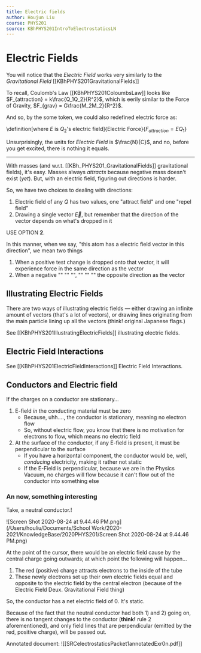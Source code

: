 ```yaml
---
title: Electric fields
author: Houjun Liu
course: PHYS201
source: KBhPHYS201IntroToElectrostaticsLN
---
```


# Electric Fields

You will notice that the _Electric Field_ works very similarly to the _Gravitational Field_ [[KBhPHYS201GravitationalFields]]

To recall, Coulomb's Law [[KBhPHYS201ColoumbsLaw]] looks like $F_{attraction} = k\frac{Q_1Q_2}{R^2}$, which is eerily similar to the Force of Gravity, $F_{grav} = G\frac{M_2M_2}{R^2}$.

And so, by the some token, we could also redefined electric force as:

\definition[where $E$ is $Q_2$'s electric field]{Electric Force}{$F_{attraction} = E Q_1$}

Unsurprisingly, the units for *Electric Field* is $\frac{N}{C}$, and no, before you get excited, there is nothing it equals.

***

With masses (and w.r.t. [[KBh_PHYS201_GravitationalFields]] gravitational fields), it's easy. Masses always *attracts* because negative mass doesn't exist (_yet_). But, with an electric field,  figuring out directions is harder.

So, we have two choices to dealing with directions:

1) Electric field of any $Q$ has two values, one "attract field" and one "repel field"
2) Drawing a single vector $\vec{E}$, but remember that the direction of the vector depends on what's dropped in it

USE OPTION **2**.

In this manner, when we say, "this atom has a electric field vector in this direction", we mean two things

1. When a positive test change is dropped onto that vector, it will experience force in the same direction as the vector
2. When a negative "" "" "", "" "" "" the opposite direction as the vector

## Illustrating Electric Fields

There are two ways of illustrating electric fields — either drawing an infinite amount of vectors (that's a lot of vectors), or drawing lines originating from the main particle lining up all the vectors (think! original Japanese flags.)

See [[KBhPHYS201IllustratingElectricFields]] illustrating electric fields.

## Electric Field Interactions

See [[KBhPHYS201ElectricFieldInteractions]] Electric Field Interactions.

## Conductors and Electric field

If the charges on a conductor are stationary…

1) E-field _in_ the conducting material must be zero
   * Because, uhh...., the conductor is stationary, meaning no electron flow
   * So, without electric flow, you know that there is no motivation for electrons to flow, which means no electric field
2) At the surface of the conductor, if any E-field is present, it must be perpendicular to the surface
    * If you have a horizontal component, the conductor would be, well, _conducing_ electricity, making it rather not static
    * If the E-Field is perpendicular, because we are in the Physics Vacuum, no charges will flow because it can't flow out of the conductor into something else
    
### An now, something interesting
Take, a neutral conductor.!


![Screen Shot 2020-08-24 at 9.44.46 PM.png](/Users/houliu/Documents/School Work/2020-2021/KnowledgeBase/2020PHYS201/Screen Shot 2020-08-24 at 9.44.46 PM.png)

At the point of the cursor, there would be an electric field cause by the central charge going outwards; at which point the following will happen…

1) The red (positive) charge attracts electrons to the inside of the tube
2) These newly electrons set up their own electric fields equal and opposite to the electric field by the central electron (because of the Electric Field Deux. Gravitational Field thing)

So, the conductor has a net electric field of 0. It's static.

Because of the fact that the neutral conductor had both 1) and 2) going on, there is no tangent changes to the conductor (**think!** rule 2 aforementioned), and only field lines that are perpendicular (emitted by the red, positive charge), will be passed out. 

Annotated document: ![[SRCelectrostaticsPacket1annotatedExr0n.pdf]]
